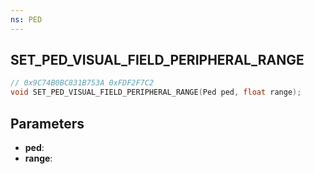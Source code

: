 ```yaml
---
ns: PED
---
```

## SET_PED_VISUAL_FIELD_PERIPHERAL_RANGE

```c
// 0x9C74B0BC831B753A 0xFDF2F7C2
void SET_PED_VISUAL_FIELD_PERIPHERAL_RANGE(Ped ped, float range);
```


## Parameters
* **ped**: 
* **range**: 

